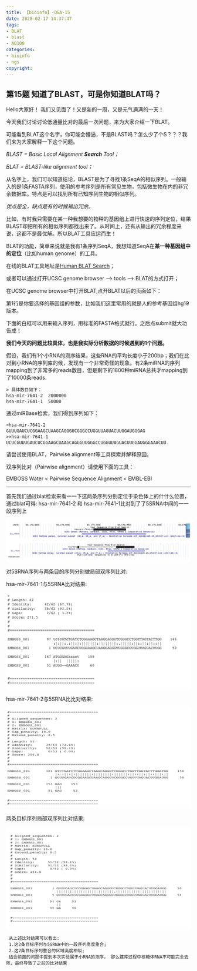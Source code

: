 ```yaml
---
title: 【bioinfo】-Q&A-15
date: 2020-02-17 14:37:47
tags:
- BLAT
- blast
- AQ100
categories:
- bioinfo
- ngs
copyright:
---
```

## 第15题 知道了BLAST，可是你知道BLAT吗？
Hello大家好！ 我们又见面了！又是新的一周，又是元气满满的一天！

今天我们讨论讨论低通量比对的最后一次问题，来为大家介绍一下BLAT。

可能看到BLAT这个名字，你可能会懵逼，不是BLAST吗？怎么少了个S？？？我们来为大家解释一下这个问题。

*BLAST = Basic Local Alignment **Search** Tool；*

*BLAT = BLAST-like alignment tool；*

从名字上，我们可以知道结论，BLAST是为了寻找1条SeqA的相似序列。一般输入的是1条FASTA序列，使用的参考序列是所有常见生物，包括微生物在内的非冗余数据库。特点是可以找到所有已知序列生物的相似序列。

*优点是全，缺点是有的时候输出冗余。*

比如，有时我只需要在某一种我想要的物种的基因组上进行快速的序列定位，结果BLAST却把所有的相似序列都找出来了。从时间上，还有从输出的冗余程度来说，这都不是最优解。所以BLAT工具应运而生！

BLAT的功能，简单来说就是我有1条序列SeqA，我想知道SeqA在**某一种基因组中的定位**（比如human genome）的工具。

在线的BLAT工具地址是[Human BLAT Search](http://genome.ucsc.edu/cgi-bin/hgBlat?command=start)；

或者可以通过打开UCSC genome browser --> tools --> BLAT的方式打开；

在UCSC genome browser中打开BLAT,点开BLAT以后的页面如下：

第1行是你要选择的基因组的参数，比如我们这里常用的就是人的参考基因组hg19版本。

下面的白框可以用来输入序列，用标准的FASTA格式就行。之后点submit就大功告成！

**我们今天的问题比较具体，也是我实际分析数据的时候遇到的1个问题。**

假设，我们有1个小RNA的测序结果，这些RNA的平均长度小于200bp；我们在比对到小RNA的序列库的候，发现有一个非常奇怪的现象。有2条miRNA的序列mapping到了非常多的reads数目，但是剩下的1800种miRNA总共才mapping到了10000条reads.
```
> 具体数目如下：
hsa-mir-7641-2	2000000
hsa-mir-7641-1	50000
```
通过miRBase检索，我们得到序列如下：
```
>hsa-mir-7641-2
GUUUGAUCUCGGAAGCUAAGCAGGGUCGGGCCUGGUUAGUACUUGGAUGGGAG
>>hsa-mir-7641-1
UCUCGUUUGAUCUCGGAAGCUAAGCAGGGUUGGGCCUGGUUAGUACUUGGAUGGGAAACUU
```
请尝试使用BLAT，Pairwise alignment等工具探索并解释原因。

双序列比对（Pairwise alignment）请使用下面的工具：

EMBOSS Water < Pairwise Sequence Alignment < EMBL-EBI

---

首先我们通过blat检索来看⼀一下这两条序列分别定位于染色体上的什什么位置，通过blat可得: hsa-mir-7641-2 和 hsa-mir-7641-1比对到了了5SRNA中间的⼀一段序列上

![](【bioinfo】-Q-A-15/1.png)

对5SRNA序列与两条目的序列分别做局部双序列比对:

hsa-mir-7641-1与5SRNA比对结果:

![](【bioinfo】-Q-A-15/2.png)

hsa-mir-7641-2与5SRNA⽐比对结果:

![](【bioinfo】-Q-A-15/3.png)

两条目标序列局部双序列比对结果:

![](【bioinfo】-Q-A-15/4.png)
```
 从上述比对结果可以看出:
 1.这2条目标序列与5SRNA中的一段序列高度重合;
 2.这2条目标序列重合的区域⾼度相似;
 结合前面的问题中提到本次实验属于小RNA的测序， 那么建库过程中核糖体RNA不可能完全去除，最终导致了之前的比对结果
 ```
